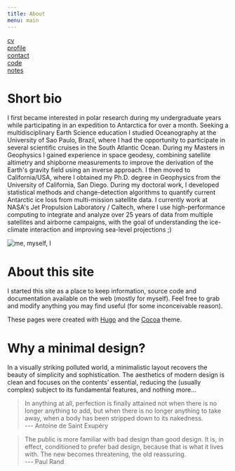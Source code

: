 ```yaml
---
title: About
menu: main
---
```


[cv](https://github.com/fspaolo/cv/blob/master/paolo_cv.pdf)  
[profile](https://science.jpl.nasa.gov/people/Serrano%20Paolo)  
[contact](mailto:fspaolo@gmail.com)  
[code](https://github.com/fspaolo/)  
[notes](https://gist.github.com/fspaolo/)  


# Short bio

I first became interested in polar research during my undergraduate years while participating in an expedition to Antarctica for over a month. Seeking a multidisciplinary Earth Science education I studied Oceanography at the University of Sao Paulo, Brazil, where I had the opportunity to participate in several scientific cruises in the South Atlantic Ocean. During my Masters in Geophysics I gained experience in space geodesy, combining satellite altimetry and shipborne measurements to improve the derivation of the Earth's gravity field using an inverse approach. I then moved to California/USA, where I obtained my Ph.D. degree in Geophysics from the University of California, San Diego. During my doctoral work, I developed statistical methods and change-detection algorithms to quantify current Antarctic ice loss from multi-mission satellite data. I currently work at NASA's Jet Propulsion Laboratory / Caltech, where I use high-performance computing to integrate and analyze over 25 years of data from multiple satellites and airborne campaigns, with the goal of understanding the ice-climate interaction and improving sea-level projections ;)

![me, myself, I](/img/portrait.jpeg)


# About this site

I started this site as a place to keep information, source code and documentation available on the web (mostly for myself). Feel free to grab and modify anything you may find useful (for some inconceivable reason).

These pages were created with [Hugo](https://gohugo.io/) and the [Cocoa](https:#) theme.


# Why a minimal design?

In a visually striking polluted world, a minimalistic layout recovers the beauty of simplicity and sophistication. The aesthetics of modern design is clean and focuses on the contents' essential, reducing the (usually complex) subject to its fundamental features, and nothing more...

> In anything at all, perfection is finally attained not when there is no longer anything to add, but when there is no longer anything to take away, when a body has been stripped down to its nakedness.  
--- Antoine de Saint Exupéry  


> The public is more familiar with bad design than good design. It is, in effect, conditioned to prefer bad design, because that is what it lives with. The new becomes threatening, the old reassuring.  
--- Paul Rand
